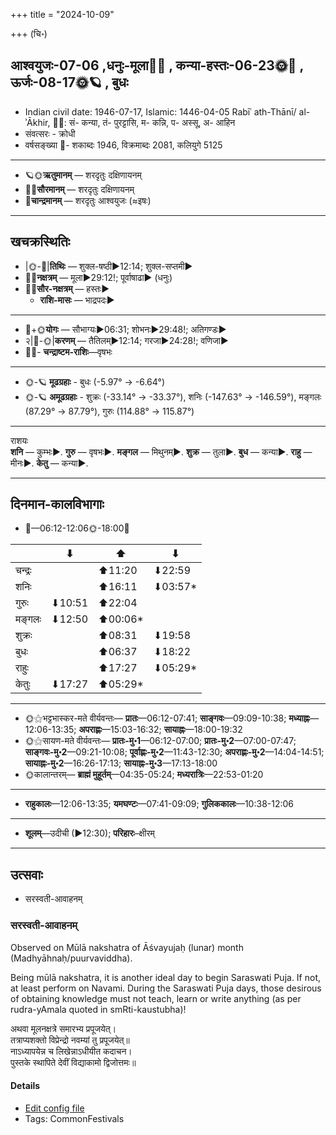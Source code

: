 +++
title = "2024-10-09"

+++
(चि॰)
## आश्वयुजः-07-06  ,धनुः-मूला🌛🌌  ,  कन्या-हस्तः-06-23🌞🌌  ,  ऊर्जः-08-17🌞🪐  , बुधः
- Indian civil date: 1946-07-17, Islamic: 1446-04-05 Rabīʿ ath-Thānī/ al-ʾĀkhir, 🌌🌞: सं- कन्या, तं- पुरट्टासि, म- कन्नि, प- अस्सू, अ- आहिन
- संवत्सरः - क्रोधी
- वर्षसङ्ख्या 🌛- शकाब्दः 1946, विक्रमाब्दः 2081, कलियुगे 5125
___________________
- 🪐🌞**ऋतुमानम्** — शरदृतुः दक्षिणायनम्
- 🌌🌞**सौरमानम्** — शरदृतुः दक्षिणायनम्
- 🌛**चान्द्रमानम्** — शरदृतुः आश्वयुजः (≈इषः)
___________________


## खचक्रस्थितिः
- |🌞-🌛|**तिथिः** — शुक्ल-षष्ठी►12:14; शुक्ल-सप्तमी►  
- 🌌🌛**नक्षत्रम्** — मूला►29:12!; पूर्वाषाढा► (धनुः)  
- 🌌🌞**सौर-नक्षत्रम्** — हस्तः►  
  - **राशि-मासः** — भाद्रपदः► 
___________________
- 🌛+🌞**योगः** — सौभाग्यः►06:31; शोभनः►29:48!; अतिगण्डः►  
- २|🌛-🌞|**करणम्** — तैतिलम्►12:14; गरजा►24:28!; वणिजा►  
- 🌌🌛- **चन्द्राष्टम-राशिः**—वृषभः  
___________________
- 🌞-🪐 **मूढग्रहाः** - बुधः (-5.97° → -6.64°)
- 🌞-🪐 **अमूढग्रहाः** - शुक्रः (-33.14° → -33.37°), शनिः (-147.63° → -146.59°), मङ्गलः (87.29° → 87.79°), गुरुः (114.88° → 115.87°)
___________________
राशयः  
**शनि** — कुम्भः►. **गुरु** — वृषभः►. **मङ्गल** — मिथुनम्►. **शुक्र** — तुला►. **बुध** — कन्या►. **राहु** — मीनः►. **केतु** — कन्या►. 
___________________


## दिनमान-कालविभागाः
- 🌅—06:12-12:06🌞-18:00🌇  

|      |⬇     |⬆     |⬇     |
|------|-----|-----|------|
|चन्द्रः|     |⬆11:20 |⬇22:59 |
|शनिः   |     |⬆16:11 |⬇03:57*|
|गुरुः  |⬇10:51 |⬆22:04 |     |
|मङ्गलः |⬇12:50 |⬆00:06*|     |
|शुक्रः |     |⬆08:31 |⬇19:58 |
|बुधः   |     |⬆06:37 |⬇18:22 |
|राहुः  |     |⬆17:27 |⬇05:29*|
|केतुः  |⬇17:27 |⬆05:29*|     |
___________________
- 🌞⚝भट्टभास्कर-मते वीर्यवन्तः— **प्रातः**—06:12-07:41; **साङ्गवः**—09:09-10:38; **मध्याह्नः**—12:06-13:35; **अपराह्णः**—15:03-16:32; **सायाह्नः**—18:00-19:32  
- 🌞⚝सायण-मते वीर्यवन्तः— **प्रातः-मु॰1**—06:12-07:00; **प्रातः-मु॰2**—07:00-07:47; **साङ्गवः-मु॰2**—09:21-10:08; **पूर्वाह्णः-मु॰2**—11:43-12:30; **अपराह्णः-मु॰2**—14:04-14:51; **सायाह्नः-मु॰2**—16:26-17:13; **सायाह्नः-मु॰3**—17:13-18:00  
- 🌞कालान्तरम्— **ब्राह्मं मुहूर्तम्**—04:35-05:24; **मध्यरात्रिः**—22:53-01:20  
___________________
- **राहुकालः**—12:06-13:35; **यमघण्टः**—07:41-09:09; **गुलिककालः**—10:38-12:06  
___________________
- **शूलम्**—उदीची (►12:30); **परिहारः**–क्षीरम्  
___________________

## उत्सवाः
- सरस्वती-आवाहनम्
### सरस्वती-आवाहनम्

Observed on Mūlā nakshatra of Āśvayujaḥ (lunar) month (Madhyāhnaḥ/puurvaviddha). 

Being mūlā nakshatra, it is another ideal day to begin Saraswati Puja. If not, at least perform on Navami. During the Saraswati Puja days, those desirous of obtaining knowledge must not teach, learn or write anything (as per rudra-yAmala quoted in smRti-kaustubha)!

अथवा  मूलनक्षत्रे  समारभ्य  प्रपूजयेत्।  
तत्राप्यशक्तो  विप्रेन्द्रो  नवम्यां  तु  प्रपूजयेत्॥  
नाऽध्यापयेन्न  च  लिखेन्नाऽधीयीत  कदाचन।  
पुस्तके  स्थापिते  देवीं  विद्याकामो  द्विजोत्तमः॥



#### Details
- [Edit config file](https://github.com/jyotisham/adyatithi/blob/master/devatA/shakti/lunar_month/nakshatra/07/19/sarasvatI-AvAhanam.toml)
- Tags: CommonFestivals


